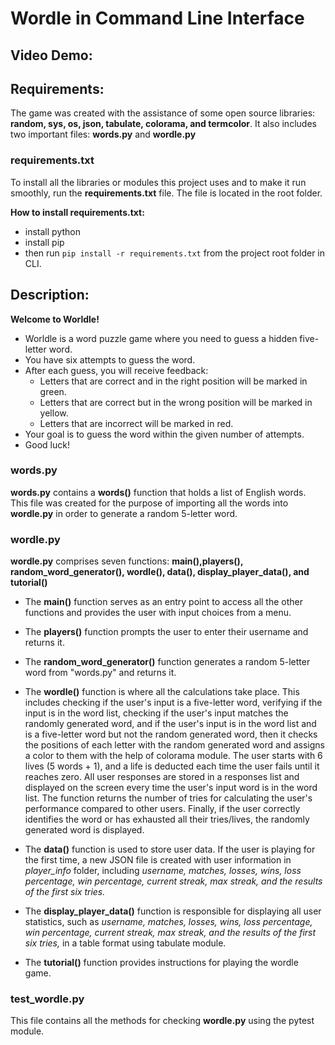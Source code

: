 # Wordle in Command Line Interface
## Video Demo:  <URL HERE>
## Requirements:

The game was created with the assistance of some open source libraries: **random, sys, os, json, tabulate, colorama, and termcolor**. It also includes two important files: **words.py** and **wordle.py**

### requirements.txt

To install all the libraries or modules this project uses and to make it run smoothly, run the **requirements.txt** file. The file is located in the root folder.

**How to install requirements.txt:**

- install python
- install pip
- then run `pip install -r requirements.txt` from the project root folder in CLI.

## Description:

**Welcome to Worldle!**

- Worldle is a word puzzle game where you need to guess a hidden five-letter word.
- You have six attempts to guess the word.
- After each guess, you will receive feedback:
    - Letters that are correct and in the right position will be marked in green.
    - Letters that are correct but in the wrong position will be marked in yellow.
    - Letters that are incorrect will be marked in red.
- Your goal is to guess the word within the given number of attempts.
- Good luck!

### words.py

**words.py** contains a **words()** function that holds a list of English words. This file was created for the purpose of importing all the words into **wordle.py** in order to generate a random 5-letter word.

### wordle.py

**wordle.py** comprises seven functions: **main(),players(), random_word_generator(), wordle(), data(), display_player_data(), and tutorial()**

- The **main()** function serves as an entry point to access all the other functions and provides the user with input choices from a menu.

- The **players()** function prompts the user to enter their username and returns it.

- The **random_word_generator()** function generates a random 5-letter word from "words.py" and returns it.

- The **wordle()** function is where all the calculations take place. This includes checking if the user's input is a five-letter word, verifying if the input is in the word list, checking if the user's input matches the randomly generated word, and if the user's input is in the word list and is a five-letter word but not the random generated word, then it checks the positions of each letter with the random generated word and assigns a color to them with the help of colorama module. The user starts with 6 lives (5 words + 1), and a life is deducted each time the user fails until it reaches zero. All user responses are stored in a responses list and displayed on the screen every time the user's input word is in the word list. The function returns the number of tries for calculating the user's performance compared to other users. Finally, if the user correctly identifies the word or has exhausted all their tries/lives, the randomly generated word is displayed.

- The **data()** function is used to store user data. If the user is playing for the first time, a new JSON file is created with user information in *player_info* folder, including *username, matches, losses, wins, loss percentage, win percentage, current streak, max streak, and the results of the first six tries.*

- The **display_player_data()** function is responsible for displaying all user statistics, such as *username, matches, losses, wins, loss percentage, win percentage, current streak, max streak, and the results of the first six tries,* in a table format using tabulate module.

- The **tutorial()** function provides instructions for playing the wordle game.

### test_wordle.py

This file contains all the methods for checking **wordle.py** using the pytest module.